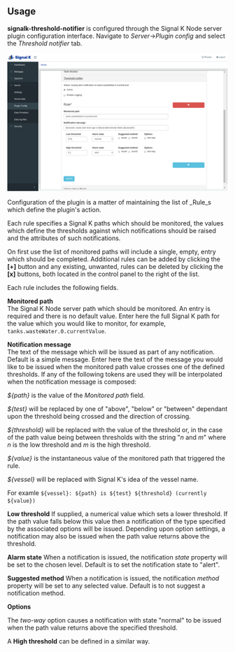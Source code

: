 ## Usage

 __signalk-threshold-notifier__ is configured through the Signal K Node server
plugin configuration interface.
Navigate to _Server_->_Plugin config_ and select the _Threshold notifier_ tab.

![Configuration panel](readme/config.png)

Configuration of the plugin is a matter of maintaining the list of _Rule_s
which define the plugin's action.

Each rule specifies a Signal K paths which should be monitored, the values
which define the thresholds against which notifications should be raised and
the attributes of such notifications.

On first use the list of monitored paths will include a single, empty, entry
which should be completed.
Additional rules can be added by clicking the __[+]__ button and any existing,
unwanted, rules can be deleted by clicking the __[x]__ buttons, both located
in the control panel to the right of the list. 

Each rule includes the following fields.

__Monitored path__  
The Signal K Node server path which should be monitored.
An entry is required and there is no default value.
Enter here the full Signal K path for the value which you would like to
monitor, for example, `tanks.wasteWater.0.currentValue`.

__Notification message__  
The text of the message which will be issued as part of any notification.
Default is a simple message.
Enter here the text of the message you would like to be issued when the
monitored path value crosses one of the defined thresholds.
If any of the following tokens are used they will be interpolated when the
notification message is composed:

_${path}_ is the value of the _Monitored path_ field.

_${test}_ will be replaced by one of "above", "below" or "between"
dependant upon the threshold being crossed and the direction of crossing.

_${threshold}_ will be replaced with the value of the threshold or, in the
case of the path value being between thresholds with the string "_n_ and _m_"
where _n_ is the low threshold and _m_ is the high threshold.

_${value}_ is the instantaneous value of the monitored path that triggered
the rule.

_${vessel}_ will be replaced with Signal K's idea of the vessel name.

For examle `${vessel}: ${path} is ${test} ${threshold} (currently ${value})`

__Low threshold__ 
If supplied, a numerical value which sets a lower threshold.
If the path value falls below this value then a notification of the type
specified by the associated options will be issued.
Depending upon option settings, a notification may also be issued when the
path value returns above the threshold.

__Alarm state__
When a notification is issued, the notification _state_ property will be set
to the chosen level.
Default is to set the notification state to "alert".

__Suggested method__
When a notification is issued, the notification _method_ property will be
set to any selected value.
Default is to not suggest a notification method.

__Options__  

The _two-way_ option causes a notification with state "normal" to be issued
when the path value returns above the specified threshold.

A __High threshold__ can be defined in a similar way.
